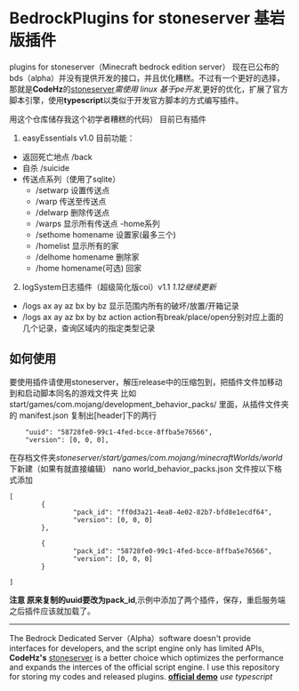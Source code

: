 # BedrockPlugins for stoneserver 基岩版插件
plugins for stoneserver（Minecraft bedrock edition server）
现在已公布的bds（alpha）并没有提供开发的接口，并且优化糟糕。不过有一个更好的选择，那就是**CodeHz**的[stoneserver](https://github.com/codehz/StoneServer)*需使用 linux 基于pe开发*,更好的优化，扩展了官方脚本引擎，使用**typescript**以类似于开发官方脚本的方式编写插件。

用这个仓库储存我这个初学者糟糕的代码） 目前已有插件

1. easyEssentials v1.0 目前功能：
 - 返回死亡地点 /back
 - 自杀 /suicide
 - 传送点系列（使用了sqlite）
 	- /setwarp 设置传送点
	- /warp 传送至传送点
	- /delwarp 删除传送点
	- /warps 显示所有传送点
 -home系列
	- /sethome homename 设置家(最多三个)
	- /homelist 显示所有的家
	- /delhome homename 删除家
	- /home homename(可选) 回家
2. logSystem日志插件（超级简化版coi）v1.1 *1.12继续更新*
- /logs ax ay az bx by bz 显示范围内所有的破坏/放置/开箱记录
- /logs ax ay az bx by bz action   action有break/place/open分别对应上面的几个记录，查询区域内的指定类型记录
## 如何使用

要使用插件请使用stoneserver，解压release中的压缩包到，把插件文件加移动到和启动脚本同名的游戏文件夹 比如 start/games/com.mojang/development_behavior_packs/ 里面，从插件文件夹的 manifest.json 复制出[header]下的两行
```
    "uuid": "58728fe0-99c1-4fed-bcce-8ffba5e76566",
    "version": [0, 0, 0],
```
在存档文件夹*stoneserver/start/games/com.mojang/minecraftWorlds/world*下新建（如果有就直接编辑） nano world_behavior_packs.json 文件按以下格式添加
```
[
        {
                "pack_id": "ff0d3a21-4ea8-4e02-82b7-bfd8e1ecdf64",
                "version": [0, 0, 0]
        },

        {
                "pack_id": "58728fe0-99c1-4fed-bcce-8ffba5e76566",
                "version": [0, 0, 0]
        }

]

```
**注意 原来复制的uuid要改为pack_id**,示例中添加了两个插件，保存，重启服务端之后插件应该就加载了。


---

The Bedrock Dedicated Server（Alpha）software doesn't provide interfaces for developers, and the script engine only has limited APIs, **CodeHz's** [stoneserver](https://github.com/codehz/StoneServer) is a better choice which optimizes the performance and expands the interces of the official script engine. I use this repository for storing my codes and released plugins.  [**official demo**](https://github.com/stone-addons) *use typescript*
